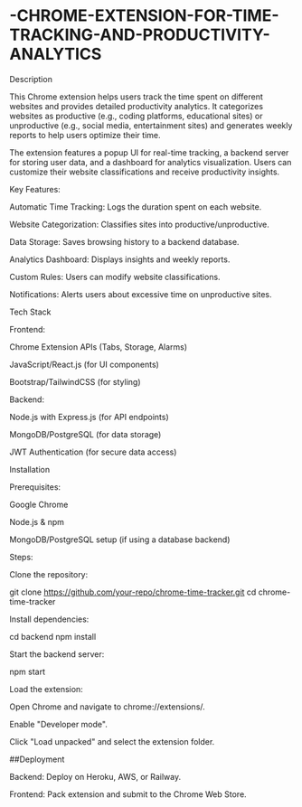 # -CHROME-EXTENSION-FOR-TIME-TRACKING-AND-PRODUCTIVITY-ANALYTICS


Description

This Chrome extension helps users track the time spent on different websites and provides detailed productivity analytics. It categorizes websites as productive (e.g., coding platforms, educational sites) or unproductive (e.g., social media, entertainment sites) and generates weekly reports to help users optimize their time.

The extension features a popup UI for real-time tracking, a backend server for storing user data, and a dashboard for analytics visualization. Users can customize their website classifications and receive productivity insights.

Key Features:

Automatic Time Tracking: Logs the duration spent on each website.

Website Categorization: Classifies sites into productive/unproductive.

Data Storage: Saves browsing history to a backend database.

Analytics Dashboard: Displays insights and weekly reports.

Custom Rules: Users can modify website classifications.

Notifications: Alerts users about excessive time on unproductive sites.

Tech Stack

Frontend:

Chrome Extension APIs (Tabs, Storage, Alarms)

JavaScript/React.js (for UI components)

Bootstrap/TailwindCSS (for styling)

Backend:

Node.js with Express.js (for API endpoints)

MongoDB/PostgreSQL (for data storage)

JWT Authentication (for secure data access)

Installation

Prerequisites:

Google Chrome

Node.js & npm

MongoDB/PostgreSQL setup (if using a database backend)

Steps:

Clone the repository:

git clone https://github.com/your-repo/chrome-time-tracker.git
cd chrome-time-tracker

Install dependencies:

cd backend
npm install

Start the backend server:

npm start

Load the extension:

Open Chrome and navigate to chrome://extensions/.

Enable "Developer mode".

Click "Load unpacked" and select the extension folder.


##Deployment

Backend: Deploy on Heroku, AWS, or Railway.

Frontend: Pack extension and submit to the Chrome Web Store.
